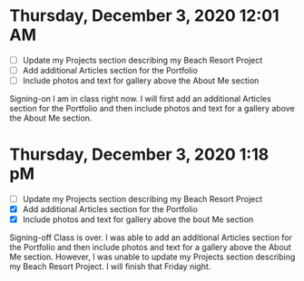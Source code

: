 # Thursday, December 3, 2020 12:01 AM
- [ ] Update my Projects section describing my Beach Resort Project
- [ ] Add additional Articles section for the Portfolio
- [ ] Include photos and text for gallery above the About Me section

Signing-on I am in class right now. I will first add an additional Articles section for the Portfolio and then include photos and text for a gallery above the About Me section. 

# Thursday, December 3, 2020 1:18 pM
- [ ] Update my Projects section describing my Beach Resort Project
- [X] Add additional Articles section for the Portfolio
- [X] Include photos and text for gallery above the bout Me section

Signing-off Class is over. I was able to add an additional Articles section for the Portfolio and then include photos and text for a gallery above the About Me section. 
However, I was unable to update my Projects section describing my Beach Resort Project. I will finish that Friday night.